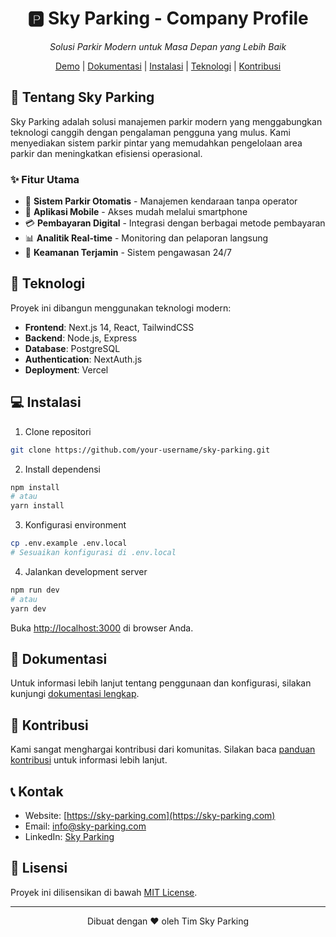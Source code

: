 <div align="center">

# 🅿️ Sky Parking - Company Profile

_Solusi Parkir Modern untuk Masa Depan yang Lebih Baik_

[Demo](https://sky-parking.vercel.app) | [Dokumentasi](#dokumentasi) | [Instalasi](#instalasi) | [Teknologi](#teknologi) | [Kontribusi](#kontribusi)

</div>

## 🌟 Tentang Sky Parking

Sky Parking adalah solusi manajemen parkir modern yang menggabungkan teknologi canggih dengan pengalaman pengguna yang mulus. Kami menyediakan sistem parkir pintar yang memudahkan pengelolaan area parkir dan meningkatkan efisiensi operasional.

### ✨ Fitur Utama

- 🎯 **Sistem Parkir Otomatis** - Manajemen kendaraan tanpa operator
- 📱 **Aplikasi Mobile** - Akses mudah melalui smartphone
- 💳 **Pembayaran Digital** - Integrasi dengan berbagai metode pembayaran
- 📊 **Analitik Real-time** - Monitoring dan pelaporan langsung
- 🔐 **Keamanan Terjamin** - Sistem pengawasan 24/7

## 🚀 Teknologi

Proyek ini dibangun menggunakan teknologi modern:

- **Frontend**: Next.js 14, React, TailwindCSS
- **Backend**: Node.js, Express
- **Database**: PostgreSQL
- **Authentication**: NextAuth.js
- **Deployment**: Vercel

## 💻 Instalasi

1. Clone repositori
```bash
git clone https://github.com/your-username/sky-parking.git
```

2. Install dependensi
```bash
npm install
# atau
yarn install
```

3. Konfigurasi environment
```bash
cp .env.example .env.local
# Sesuaikan konfigurasi di .env.local
```

4. Jalankan development server
```bash
npm run dev
# atau
yarn dev
```

Buka [http://localhost:3000](http://localhost:3000) di browser Anda.

## 📖 Dokumentasi

Untuk informasi lebih lanjut tentang penggunaan dan konfigurasi, silakan kunjungi [dokumentasi lengkap](https://docs.sky-parking.com).

## 🤝 Kontribusi

Kami sangat menghargai kontribusi dari komunitas. Silakan baca [panduan kontribusi](CONTRIBUTING.md) untuk informasi lebih lanjut.

## 📞 Kontak

- Website: [https://sky-parking.com](https://sky-parking.com)
- Email: info@sky-parking.com
- LinkedIn: [Sky Parking](https://linkedin.com/company/sky-parking)

## 📄 Lisensi

Proyek ini dilisensikan di bawah [MIT License](LICENSE).

---

<div align="center">
Dibuat dengan ❤️ oleh Tim Sky Parking
</div>
